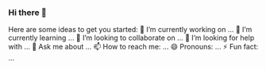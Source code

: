 ### Hi there 👋

<!--
**Jalajpurohit/Jalajpurohit** is a ✨ _special_ ✨ repository because its `README.md` (this file) appears on your GitHub profile.
-->
Here are some ideas to get you started:
🔭 I’m currently working on ...
🌱 I’m currently learning ...
👯 I’m looking to collaborate on ...
🤔 I’m looking for help with ...
💬 Ask me about ...
📫 How to reach me: ...
😄 Pronouns: ...
⚡ Fun fact: ...
